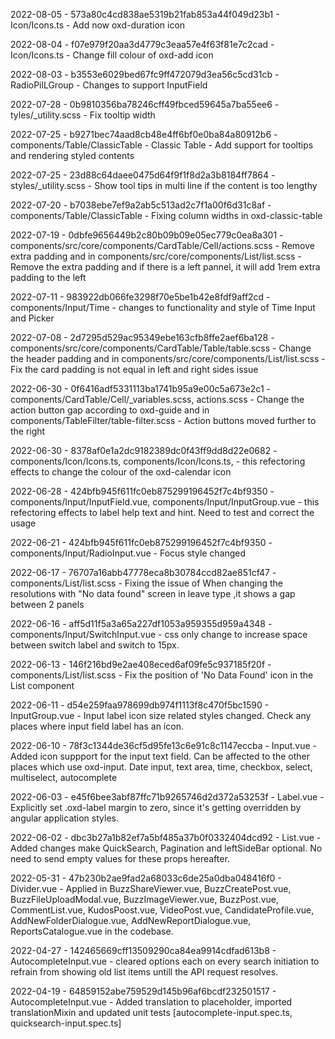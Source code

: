 2022-08-05 - 573a80c4cd838ae5319b21fab853a44f049d23b1 - Icon/Icons.ts - Add now oxd-duration icon

2022-08-04 - f07e979f20aa3d4779c3eaa57e4f63f81e7c2cad - Icon/Icons.ts - Change fill colour of oxd-add icon

2022-08-03 - b3553e6029bed67fc9ff472079d3ea56c5cd31cb - RadioPilLGroup - Changes to support InputField

2022-07-28 - 0b9810356ba78246cff49fbced59645a7ba55ee6 - tyles/_utility.scss - Fix tooltip width

2022-07-25 - b9271bec74aad8cb48e4ff6bf0e0ba84a80912b6 - components/Table/ClassicTable - Classic Table - Add support for tooltips and rendering styled contents

2022-07-25 - 23d88c64daee0475d64f9f1f8d2a3b8184ff7864 - styles/_utility.scss - Show tool tips in multi line if the content is too lengthy

2022-07-20 - b7038ebe7ef9a2ab5c513ad2c7f1a00f6d31c8af - components/Table/ClassicTable - Fixing column widths in oxd-classic-table

2022-07-19 - 0dbfe9656449b2c80b09b09e05ec779c0ea8a301 - components/src/core/components/CardTable/Cell/actions.scss - Remove extra padding and in components/src/core/components/List/list.scss - Remove the extra padding and if there is a left pannel, it will add 1rem extra padding to the left

2022-07-11 - 983922db066fe3298f70e5be1b42e8fdf9aff2cd - components/Input/Time - changes to functionality and style of Time Input and Picker

2022-07-08 - 2d7295d529ac95349ebe163cfb8ffe2aef6ba128 - components/src/core/components/CardTable/Table/table.scss - Change the header padding and in components/src/core/components/List/list.scss - Fix the card padding is not equal in left and right sides issue

2022-06-30 - 0f6416adf5331113ba1741b95a9e00c5a673e2c1 - components/CardTable/Cell/\_variables.scss, actions.scss - Change the action button gap according to oxd-guide and in components/TableFilter/table-filter.scss - Action buttons moved further to the right

2022-06-30 - 8378af0e1a2dc9182389dc0f43ff9dd8d22e0682 - components/Icon/Icons.ts, components/Icon/Icons.ts, - this refectoring effects to change the colour of the oxd-calendar icon

2022-06-28 - 424bfb945f611fc0eb875299196452f7c4bf9350 - components/Input/InputField.vue, components/Input/InputGroup.vue - this refectoring effects to label help text and hint. Need to test and correct the usage

2022-06-21 - 424bfb945f611fc0eb875299196452f7c4bf9350 - components/Input/RadioInput.vue - Focus style changed

2022-06-17 - 76707a16abb47778eca8b30784ccd82ae851cf47 - components/List/list.scss - Fixing the issue of When changing the resolutions with "No data found" screen in leave type ,it shows a gap between 2 panels

2022-06-16 - aff5d11f5a3a65a227df1053a959355d959a4348 - components/Input/SwitchInput.vue - css only change to increase space between switch label and switch to 15px.

2022-06-13 - 146f216bd9e2ae408eced6af09fe5c937185f20f - components/List/list.scss - Fix the position of 'No Data Found' icon in the List component

2022-06-11 - d54e259faa978699db974f1113f8c470f5bc1590 - InputGroup.vue - Input label icon size related styles changed. Check any places where input field label has an icon.

2022-06-10 - 78f3c1344de36cf5d95fe13c6e91c8c1147eccba - Input.vue - Added icon suppport for the input text field. Can be affected to the other places which use oxd-input. Date input, text area, time, checkbox, select, multiselect, autocomplete

2022-06-03 - e45f6bee3abf87ffc71b9265746d2d372a53253f - Label.vue - Explicitly set .oxd-label margin to zero, since it's getting overridden by angular application styles.

2022-06-02 - dbc3b27a1b82ef7a5bf485a37b0f0332404dcd92 - List.vue - Added changes make QuickSearch, Pagination and leftSideBar optional. No need to send empty values for these props hereafter.

2022-05-31 - 47b230b2ae9fad2a68033c6de25a0dba048416f0 - Divider.vue - Applied in BuzzShareViewer.vue, BuzzCreatePost.vue, BuzzFileUploadModal.vue, BuzzImageViewer.vue, BuzzPost.vue, CommentList.vue, KudosPoost.vue, VideoPost.vue, CandidateProfile.vue, AddNewFolderDialogue.vue, AddNewReportDialogue.vue, ReportsCatalogue.vue in the codebase.

2022-04-27 - 142465669cff13509290ca84ea9914cdfad613b8 - AutocompleteInput.vue - cleared options each on every search initiation to refrain from showing old list items untill the API request resolves.

2022-04-19 - 64859152abe759529d145b96af6bcdf232501517 - AutocompleteInput.vue - Added translation to placeholder, imported translationMixin and updated unit tests [autocomplete-input.spec.ts, quicksearch-input.spec.ts]

